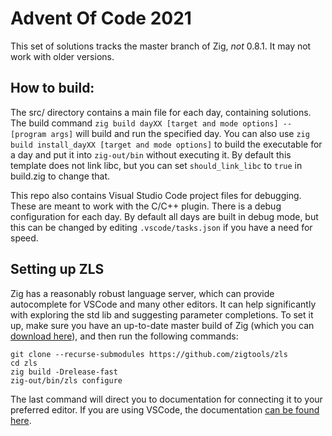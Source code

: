 # Advent Of Code 2021

This set of solutions tracks the master branch of Zig, *not* 0.8.1.  It may not work with older versions.

## How to build:

The src/ directory contains a main file for each day, containing solutions.  The build command `zig build dayXX [target and mode options] -- [program args]` will build and run the specified day.  You can also use `zig build install_dayXX [target and mode options]` to build the executable for a day and put it into `zig-out/bin` without executing it.  By default this template does not link libc, but you can set `should_link_libc` to `true` in build.zig to change that.

This repo also contains Visual Studio Code project files for debugging.  These are meant to work with the C/C++ plugin.  There is a debug configuration for each day.  By default all days are built in debug mode, but this can be changed by editing `.vscode/tasks.json` if you have a need for speed.

## Setting up ZLS

Zig has a reasonably robust language server, which can provide autocomplete for VSCode and many other editors.  It can help significantly with exploring the std lib and suggesting parameter completions.  To set it up, make sure you have an up-to-date master build of Zig (which you can [download here](https://ziglang.org/download/)), and then run the following commands:

```
git clone --recurse-submodules https://github.com/zigtools/zls
cd zls
zig build -Drelease-fast
zig-out/bin/zls configure
```

The last command will direct you to documentation for connecting it to your preferred editor.  If you are using VSCode, the documentation [can be found here](https://github.com/zigtools/zls/wiki/Installing-for-Visual-Studio-Code).

